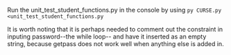Run the unit_test_student_functions.py in the console by using `py CURSE.py <unit_test_student_functions.py`

It is worth noting that it is perhaps needed to comment out the constraint in inputing password--the while loop-- and have it inserted as an empty string, 
because getpass does not work well when anything else is added in. 

